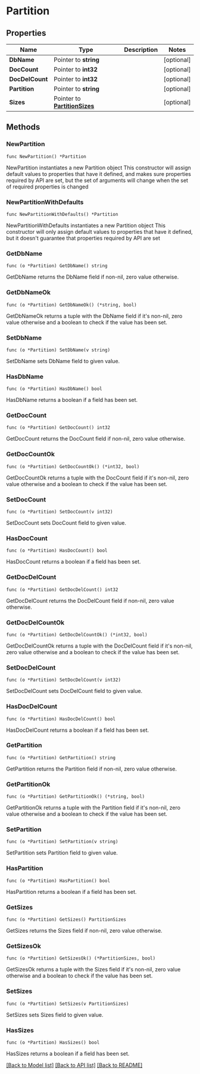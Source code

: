 # Partition

## Properties

Name | Type | Description | Notes
------------ | ------------- | ------------- | -------------
**DbName** | Pointer to **string** |  | [optional] 
**DocCount** | Pointer to **int32** |  | [optional] 
**DocDelCount** | Pointer to **int32** |  | [optional] 
**Partition** | Pointer to **string** |  | [optional] 
**Sizes** | Pointer to [**PartitionSizes**](PartitionSizes.md) |  | [optional] 

## Methods

### NewPartition

`func NewPartition() *Partition`

NewPartition instantiates a new Partition object
This constructor will assign default values to properties that have it defined,
and makes sure properties required by API are set, but the set of arguments
will change when the set of required properties is changed

### NewPartitionWithDefaults

`func NewPartitionWithDefaults() *Partition`

NewPartitionWithDefaults instantiates a new Partition object
This constructor will only assign default values to properties that have it defined,
but it doesn't guarantee that properties required by API are set

### GetDbName

`func (o *Partition) GetDbName() string`

GetDbName returns the DbName field if non-nil, zero value otherwise.

### GetDbNameOk

`func (o *Partition) GetDbNameOk() (*string, bool)`

GetDbNameOk returns a tuple with the DbName field if it's non-nil, zero value otherwise
and a boolean to check if the value has been set.

### SetDbName

`func (o *Partition) SetDbName(v string)`

SetDbName sets DbName field to given value.

### HasDbName

`func (o *Partition) HasDbName() bool`

HasDbName returns a boolean if a field has been set.

### GetDocCount

`func (o *Partition) GetDocCount() int32`

GetDocCount returns the DocCount field if non-nil, zero value otherwise.

### GetDocCountOk

`func (o *Partition) GetDocCountOk() (*int32, bool)`

GetDocCountOk returns a tuple with the DocCount field if it's non-nil, zero value otherwise
and a boolean to check if the value has been set.

### SetDocCount

`func (o *Partition) SetDocCount(v int32)`

SetDocCount sets DocCount field to given value.

### HasDocCount

`func (o *Partition) HasDocCount() bool`

HasDocCount returns a boolean if a field has been set.

### GetDocDelCount

`func (o *Partition) GetDocDelCount() int32`

GetDocDelCount returns the DocDelCount field if non-nil, zero value otherwise.

### GetDocDelCountOk

`func (o *Partition) GetDocDelCountOk() (*int32, bool)`

GetDocDelCountOk returns a tuple with the DocDelCount field if it's non-nil, zero value otherwise
and a boolean to check if the value has been set.

### SetDocDelCount

`func (o *Partition) SetDocDelCount(v int32)`

SetDocDelCount sets DocDelCount field to given value.

### HasDocDelCount

`func (o *Partition) HasDocDelCount() bool`

HasDocDelCount returns a boolean if a field has been set.

### GetPartition

`func (o *Partition) GetPartition() string`

GetPartition returns the Partition field if non-nil, zero value otherwise.

### GetPartitionOk

`func (o *Partition) GetPartitionOk() (*string, bool)`

GetPartitionOk returns a tuple with the Partition field if it's non-nil, zero value otherwise
and a boolean to check if the value has been set.

### SetPartition

`func (o *Partition) SetPartition(v string)`

SetPartition sets Partition field to given value.

### HasPartition

`func (o *Partition) HasPartition() bool`

HasPartition returns a boolean if a field has been set.

### GetSizes

`func (o *Partition) GetSizes() PartitionSizes`

GetSizes returns the Sizes field if non-nil, zero value otherwise.

### GetSizesOk

`func (o *Partition) GetSizesOk() (*PartitionSizes, bool)`

GetSizesOk returns a tuple with the Sizes field if it's non-nil, zero value otherwise
and a boolean to check if the value has been set.

### SetSizes

`func (o *Partition) SetSizes(v PartitionSizes)`

SetSizes sets Sizes field to given value.

### HasSizes

`func (o *Partition) HasSizes() bool`

HasSizes returns a boolean if a field has been set.


[[Back to Model list]](../README.md#documentation-for-models) [[Back to API list]](../README.md#documentation-for-api-endpoints) [[Back to README]](../README.md)


